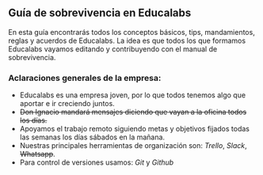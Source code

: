 ## Guía de sobrevivencia en Educalabs

En esta guía encontrarás todos los conceptos básicos, tips, mandamientos, reglas y acuerdos de Educalabs.  La idea es que todos los que formamos Educalabs vayamos editando y contribuyendo con el manual de sobrevivencia.

### Aclaraciones generales de la empresa:

- Educalabs es una empresa joven, por lo que todos tenemos algo que aportar e ir creciendo juntos. 
- ~~Don Ignacio mandará mensajes diciendo que vayan a la oficina todos los días.~~ 
- Apoyamos el trabajo remoto siguiendo metas y objetivos fijados todas las semanas los días sábados en la mañana.
- Nuestras principales herramientas de organización son: *Trello*, *Slack*, ~~Whatsapp~~.
- Para control de versiones usamos: *Git* y *Github*